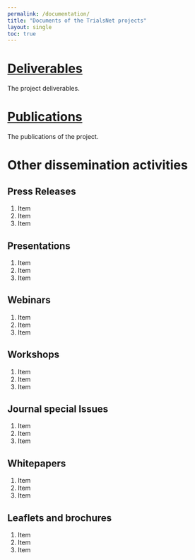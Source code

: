 ```yaml
---
permalink: /documentation/
title: "Documents of the TrialsNet projects"
layout: single
toc: true
---
```



# [Deliverables](/deliverables/)
The project deliverables.

# [Publications](/publications/)
The publications of the project.

# Other dissemination activities

## Press Releases
1. Item
2. Item
3. Item

## Presentations
1. Item
2. Item
3. Item

## Webinars
1. Item
2. Item
3. Item

## Workshops
1. Item
2. Item
3. Item

## Journal special Issues
1. Item
2. Item
3. Item

## Whitepapers
1. Item
2. Item
3. Item

## Leaflets and brochures
1. Item
2. Item
3. Item